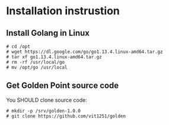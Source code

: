# Installation instrustion

## Install Golang in Linux

    # cd /opt
    # wget https://dl.google.com/go/go1.13.4.linux-amd64.tar.gz
    # tar xf go1.13.4.linux-amd64.tar.gz 
    # rm -rf /usr/local/go
    # mv /opt/go /usr/local

## Get Golden Point source code

You SHOULD clone source code:

    # mkdir -p /srv/golden-1.0.0
    # git clone https://github.com/vit1251/golden


